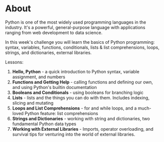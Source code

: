 # About

Python is one of the most widely used programming languages in the industry. It's a powerful, general-purpose language with applications ranging from web development to data science.

In this week's challenge you will learn the basics of Python programming: syntax, variables, functions, conditionals, lists & list comprehensions, loops, strings, and dictionaries, external libraries.

Lessons:

1. **Hello, Python** - a quick introduction to Python syntax, variable assignment, and numbers
2. **Functions and Getting Help** - calling functions and defining our own, and using Python's builtin documentation
3. **Booleans and Conditionals** - using booleans for branching logic
4. **Lists** - lists and the things you can do with them. Includes indexing, slicing and mutating
5. **Loops and List Comprehensions** - for and while loops, and a much-loved Python feature: list comprehensions
6. **Strings and Dictionaries** - working with string and dictionaries, two fundamental Python data types
7. **Working with External Libraries** - Imports, operator overloading, and survival tips for venturing into the world of external libraries.

